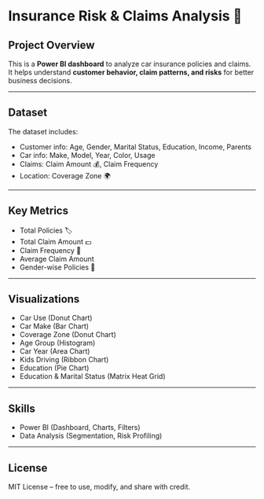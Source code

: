 # Insurance Risk & Claims Analysis 🚗

## Project Overview
This is a **Power BI dashboard** to analyze car insurance policies and claims.  
It helps understand **customer behavior, claim patterns, and risks** for better business decisions.

---

## Dataset
The dataset includes:

- Customer info: Age, Gender, Marital Status, Education, Income, Parents  
- Car info: Make, Model, Year, Color, Usage  
- Claims: Claim Amount 💰, Claim Frequency  
- Location: Coverage Zone 🌍  

---

## Key Metrics
- Total Policies 🏷️  
- Total Claim Amount 💵  
- Claim Frequency 🔄  
- Average Claim Amount  
- Gender-wise Policies 🚻  

---

## Visualizations
- Car Use (Donut Chart)  
- Car Make (Bar Chart)  
- Coverage Zone (Donut Chart)  
- Age Group (Histogram)  
- Car Year (Area Chart)  
- Kids Driving (Ribbon Chart)  
- Education (Pie Chart)  
- Education & Marital Status (Matrix Heat Grid)  

---

## Skills
- Power BI (Dashboard, Charts, Filters)  
- Data Analysis (Segmentation, Risk Profiling)  

---

## License
MIT License – free to use, modify, and share with credit.
